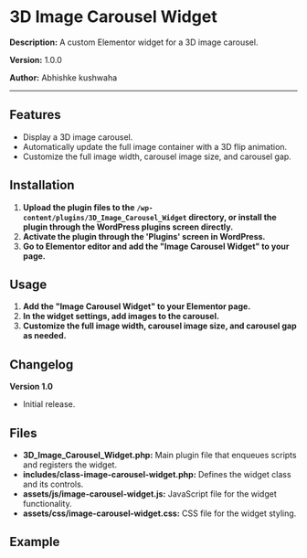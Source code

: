 # 3D Image Carousel Widget

**Description:**
A custom Elementor widget for a 3D image carousel.

**Version:**
1.0.0

**Author:**
Abhishke kushwaha

---

## Features

- Display a 3D image carousel.
- Automatically update the full image container with a 3D flip animation.
- Customize the full image width, carousel image size, and carousel gap.

## Installation

1. **Upload the plugin files to the `/wp-content/plugins/3D_Image_Carousel_Widget` directory, or install the plugin through the WordPress plugins screen directly.**
2. **Activate the plugin through the 'Plugins' screen in WordPress.**
3. **Go to Elementor editor and add the "Image Carousel Widget" to your page.**

## Usage

1. **Add the "Image Carousel Widget" to your Elementor page.**
2. **In the widget settings, add images to the carousel.**
3. **Customize the full image width, carousel image size, and carousel gap as needed.**

## Changelog

**Version 1.0**
- Initial release.

## Files

- **3D_Image_Carousel_Widget.php:** Main plugin file that enqueues scripts and registers the widget.
- **includes/class-image-carousel-widget.php:** Defines the widget class and its controls.
- **assets/js/image-carousel-widget.js:** JavaScript file for the widget functionality.
- **assets/css/image-carousel-widget.css:** CSS file for the widget styling.

## Example

  